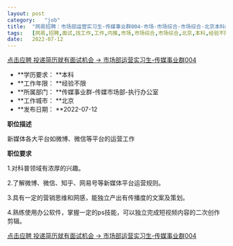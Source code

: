 ```yaml
---
layout:	post
category:	"job"
title:	"网易招聘：市场部运营实习生-传媒事业群004-市场-市场综合-市场综合-北京本科经验不限"
tags:	[网易,招聘,面试,找工作,工作,内推,市场,市场综合,市场综合,北京,本科,经验不限]
date:	2022-07-12
---
```


[点击应聘 投递简历就有面试机会 ->  市场部运营实习生-传媒事业群004](http://mobile.bole.netease.com/bole/boleDetail?id=41498&employeeId=346f03c3cda5f04c&key=all)



- **学历要求： **本科
- **工作年限： **经验不限
- **所属部门： **传媒事业群-传媒市场部-执行办公室
- **工作城市： **北京
- **发布日期： **2022-07-12



**职位描述**

新媒体各大平台如微博、微信等平台的运营工作



**职位要求**

1.对科普领域有浓厚的兴趣。

2.了解微博、微信、知乎、网易号等新媒体平台运营规则。

3.具有一定的营销思维和网感，能独立产出有传播度的文案及策划。

4.熟练使用办公软件，掌握一定的ps技能，可以独立完成短视频内容的二次创作剪辑。



[点击应聘 投递简历就有面试机会 ->  市场部运营实习生-传媒事业群004](http://mobile.bole.netease.com/bole/boleDetail?id=41498&employeeId=346f03c3cda5f04c&key=all)